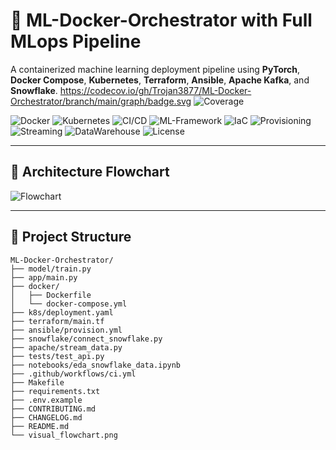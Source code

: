 # 🚀 ML-Docker-Orchestrator with Full MLops Pipeline

A containerized machine learning deployment pipeline using **PyTorch**, **Docker Compose**, **Kubernetes**, **Terraform**, **Ansible**, **Apache Kafka**, and **Snowflake**.
https://codecov.io/gh/Trojan3877/ML-Docker-Orchestrator/branch/main/graph/badge.svg
![Coverage](https://codecov.io/gh/Trojan3877/<REPO>/branch/main/graph/badge.svg)


![Docker](https://img.shields.io/badge/Containerized-Docker-informational)
![Kubernetes](https://img.shields.io/badge/Orchestrator-Kubernetes-blue)
![CI/CD](https://img.shields.io/badge/CI%2FCD-GitHub%20Actions-success)
![ML-Framework](https://img.shields.io/badge/Framework-PyTorch-red)
![IaC](https://img.shields.io/badge/Infrastructure-Terraform-purple)
![Provisioning](https://img.shields.io/badge/Provisioning-Ansible-yellow)
![Streaming](https://img.shields.io/badge/Streaming-Apache_Kafka-orange)
![DataWarehouse](https://img.shields.io/badge/Data-Snowflake-lightblue)
![License](https://img.shields.io/badge/License-MIT-green)

---

## 🧠 Architecture Flowchart

![Flowchart](visual_flowchart.png)

---

## 📂 Project Structure

```plaintext
ML-Docker-Orchestrator/
├── model/train.py
├── app/main.py
├── docker/
│   ├── Dockerfile
│   └── docker-compose.yml
├── k8s/deployment.yaml
├── terraform/main.tf
├── ansible/provision.yml
├── snowflake/connect_snowflake.py
├── apache/stream_data.py
├── tests/test_api.py
├── notebooks/eda_snowflake_data.ipynb
├── .github/workflows/ci.yml
├── Makefile
├── requirements.txt
├── .env.example
├── CONTRIBUTING.md
├── CHANGELOG.md
├── README.md
└── visual_flowchart.png
